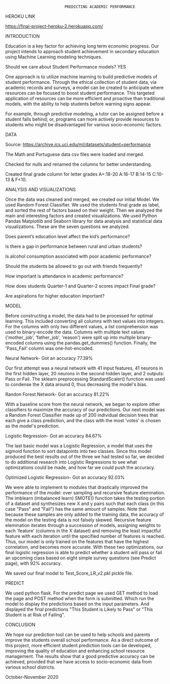                               PREDICTING ACADEMIC PERFORMANCE

HEROKU LINK 

https://final-project-heroku-2.herokuapp.com/

INTRODUCTION

Education is a key factor for achieving long term economic progress. Our project intends to approach student achievement in secondary education using Machine Learning modeling techniques. 

Should we care about Student Performance models? 
YES

One approach is to utilize machine learning to build predictive models of student performance. Through the ethical collection of student data, via academic records and surveys, a model can be created to anticipate where resources can be focused to boost student performance. This targeted application of resources can be more efficient and proactive than traditional models, with the ability to help students before warning signs appear.

For example, through predictive modeling, a tutor can be assigned before a student falls behind; or, programs can more actively provide resources to students who might be disadvantaged for various socio-economic factors.

DATA

Source: https://archive.ics.uci.edu/ml/datasets/student+performance

The Math and Portuguese data csv files were loaded and merged.

Checked for nulls and renamed the columns for better understanding.

Created final grade column for letter grades A+:18-20 A:16-17 B:14-15 C:10-13 & F<10.

ANALYSIS AND VISUALIZATIONS

Once the data was cleaned and merged, we created our initial Model. We used Random Forest Classifier. We used the students final grade as label, and sorted the rest of factors based on their weight. Then we analyzed the main and interesting factors and created visualizations. We used Python Pandas Matplotlib and Seaborn library for data analysis and statistical data visualizations. These are the seven questions we analyzed.

Does parent’s education level affect the kid’s performance?

Is there a gap in performance between rural and urban students?

Is alcohol consumption associated with poor academic performance?

Should the students be allowed to go out with friends frequently?

How important is attendance in academic performance?

How does students Quarter-1 and Quarter-2 scores impact Final grade?

Are aspirations for higher education important?

MODEL

Before constructing a model, the data had to be processed for optimal learning. This included converting all columns with text values into integers. For the columns with only two different values, a list comprehension was used to binary-encode the data. Columns with multiple text values ('mother_job', 'father_job', 'reason') were split up into multiple binary-encoded columns using the pandas.get_dummies() function. Finally, the 'Pass_Fail' column was one-hot-encoded.

Neural Network- Got an accuracy 77.39%

Our first attempt was a neural network with 41 input features, 41 neurons in the first hidden layer, 20 neurons in the second hidden layer, and 2 outputs: Pass or Fail. The sklearn preprocessing StandardScaler() function was used to condense the X data around 0, thus decreasing the model's bias.

Randon Forest Network- Got an accuracy 81.22%

With a baseline score from the neural network, we began to explore other classifiers to maximize the accuracy of our predictions. Our next model was a Random Forest Classifier made up of 200 individual decision trees that each give a class prediction, and the class with the most 'votes' is chosen as the model's prediction.

Logistic Regression- Got an accuracy 84.67%

The last basic model was a Logistic Regression, a model that uses the sigmoid function to sort datapoints into two classes. Since this model produced the best results out of the three we had tested so far, we decided to do additional research into Logistic Regressions to see what optimizations could be made, and how far we could push the accuracy.

Optimized Logistic Regression- Got an accuracy 92.03%

We were able to implement to modules that drastically improved the performance of the model: over sampling and recursive feature elemination. The imblearn (imbalanced learn) SMOTE() function takes the testing portion of a dataset and synthesizes new X and y pairs such that each class (in this case "Pass" and "Fail") has the same amount of samples. Note that because these samples are only added to the training data, the accuracy of the model on the testing data is not falsely skewed. Recursive feature elemination iterates through a succession of models, assigning weights to each 'feature' (columns in the X dataset) and removing the least impactful feature with each iteration until the specified number of features is reached. Thus, our model is only trained on the features that have the highest correlation, and becomes more accurate. With these two optimizations, our final logistic regression is able to predict whether a student will pass or fail an upcoming class based on eight simple survey questions (see Predict page), with 92% accuracy.

We saved our final model to Test_Score_LR_v2.pkl pickle file.

PREDICT

We used python flask. For the predict page we used GET method to load the page and POST method when the form is submitted. Which run the model to display the predictions based on the input parameters. And displayed the final predictions "This Student is Likely to Pass" or "This Student is at Risk of Failing".


CONCLUSION

We hope our prediction tool can be used to help schools and parents improve the students overall school performance. As a direct outcome of this project, more efficient student prediction tools can be developed, improving the quality of education and enhancing school resource management. The results show that a good predictive accuracy can be achieved, provided that we have access to socio-economic data from various school districts.

October-November 2020
